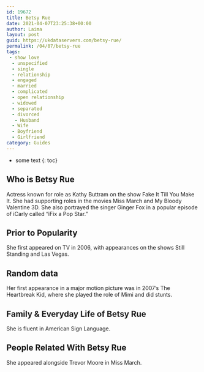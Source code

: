 ```yaml
---
id: 19672
title: Betsy Rue
date: 2021-04-07T23:25:38+00:00
author: Laima
layout: post
guid: https://ukdataservers.com/betsy-rue/
permalink: /04/07/betsy-rue
tags:
 - show love
  - unspecified
  - single
  - relationship
  - engaged
  - married
  - complicated
  - open relationship
  - widowed
  - separated
  - divorced
   - Husband
  - Wife
  - Boyfriend
  - Girlfriend
category: Guides
---
```


* some text
{: toc}


## Who is Betsy Rue
                  
                  
                  
Actress known for role as Kathy Buttram on the show Fake It Till You Make It. She had supporting roles in the movies Miss March and My Bloody Valentine 3D. She also portrayed the singer Ginger Fox in a popular episode of iCarly called &#8220;iFix a Pop Star.&#8221; 
                  
              
            
              
            
                
                
                
## Prior to Popularity
                  
                  
                  
She first appeared on TV in 2006, with appearances on the shows Still Standing and Las Vegas.
                  
              
            
              
            
                
                
                
## Random data
                  
                  
                  
Her first appearance in a major motion picture was in 2007&#8217;s The Heartbreak Kid, where she played the role of Mimi and did stunts.
                  
              
            
              
            
                
                
                
## Family & Everyday Life of Betsy Rue
                  
                  
                  
She is fluent in American Sign Language.
                  
              
            
              
            
                
                
                
## People Related With Betsy Rue
                  
                  
                  
She appeared alongside Trevor Moore in Miss March.
                  
              
            
              
            
                
              
            
              
              
            
            
              
            
          
          
          